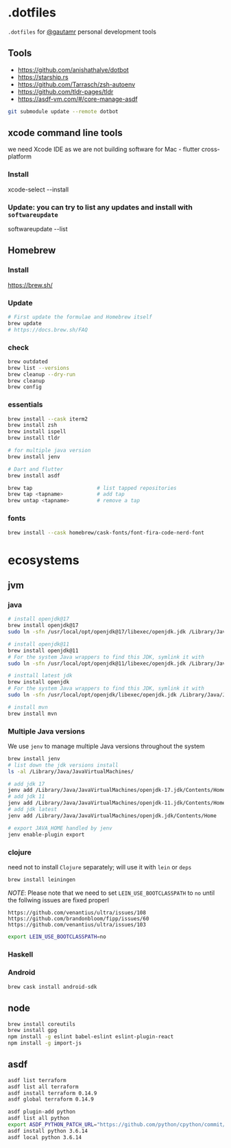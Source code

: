 # .dotfiles

`.dotfiles` for [@gautamr](https://github.com/gautamr) personal development tools

## Tools
- https://github.com/anishathalye/dotbot
- https://starship.rs
- https://github.com/Tarrasch/zsh-autoenv
- https://github.com/tldr-pages/tldr
- https://asdf-vm.com/#/core-manage-asdf


```sh
git submodule update --remote dotbot
```


## xcode command line tools
we need Xcode IDE as we are not building software for Mac - flutter cross-platform 
### Install
xcode-select --install
### Update: you can try to list any updates and install with `softwareupdate`
softwareupdate --list

## Homebrew
### Install
https://brew.sh/
### Update
```sh
# First update the formulae and Homebrew itself
brew update
# https://docs.brew.sh/FAQ
```
### check
```sh
brew outdated
brew list --versions
brew cleanup --dry-run
brew cleanup
brew config
```
### essentials
```sh
brew install --cask iterm2
brew install zsh
brew install ispell
brew install tldr

# for multiple java version
brew install jenv

# Dart and flutter
brew install asdf

brew tap                     # list tapped repositories
brew tap <tapname>           # add tap
brew untap <tapname>         # remove a tap
```

### fonts
```sh
brew install --cask homebrew/cask-fonts/font-fira-code-nerd-font
```

# ecosystems
## jvm
### java
```sh
# install openjdk@17
brew install openjdk@17
sudo ln -sfn /usr/local/opt/openjdk@17/libexec/openjdk.jdk /Library/Java/JavaVirtualMachines/openjdk-17.jdk

# install openjdk@11
brew install openjdk@11
# For the system Java wrappers to find this JDK, symlink it with
sudo ln -sfn /usr/local/opt/openjdk@11/libexec/openjdk.jdk /Library/Java/JavaVirtualMachines/openjdk-11.jdk

# insttall latest jdk
brew install openjdk
# For the system Java wrappers to find this JDK, symlink it with
sudo ln -sfn /usr/local/opt/openjdk/libexec/openjdk.jdk /Library/Java/JavaVirtualMachines/openjdk.jdk

# install mvn
brew install mvn
```
### Multiple Java versions
We use `jenv` to manage multiple Java versions throughout the system
```sh
brew install jenv
# list down the jdk versions install
ls -al /Library/Java/JavaVirtualMachines/

# add jdk 17
jenv add /Library/Java/JavaVirtualMachines/openjdk-17.jdk/Contents/Home
# add jdk 11
jenv add /Library/Java/JavaVirtualMachines/openjdk-11.jdk/Contents/Home
# add jdk latest
jenv add /Library/Java/JavaVirtualMachines/openjdk.jdk/Contents/Home

# export JAVA_HOME handled by jenv
jenv enable-plugin export
```

### clojure
need not to install `Clojure` separately; will use it with `lein` or `deps`
```sh
brew install leiningen
```
*NOTE*: Please note that we need to set `LEIN_USE_BOOTCLASSPATH` to `no` until the follwing issues are fixed properl
```
https://github.com/venantius/ultra/issues/108
https://github.com/brandonbloom/fipp/issues/60
https://github.com/venantius/ultra/issues/103
```
```sh
export LEIN_USE_BOOTCLASSPATH=no
```

### Haskell


### Android
```sh
brew cask install android-sdk
```

## node
```sh
brew install coreutils
brew install gpg
npm install -g eslint babel-eslint eslint-plugin-react
npm install -g import-js

```

## asdf

```sh
asdf list terraform
asdf list all terraform
asdf install terraform 0.14.9
asdf global terraform 0.14.9

asdf plugin-add python
asdf list all python
export ASDF_PYTHON_PATCH_URL="https://github.com/python/cpython/commit/8ea6353.patch?full_index=1"
asdf install python 3.6.14
asdf local python 3.6.14
```